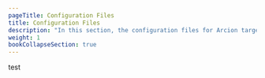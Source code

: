 ```yaml
---
pageTitle: Configuration Files
title: Configuration Files
description: "In this section, the configuration files for Arcion target connectors are covered"
weight: 1
bookCollapseSection: true
---
```


test
